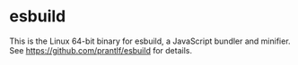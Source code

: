 # esbuild

This is the Linux 64-bit binary for esbuild, a JavaScript bundler and minifier. See https://github.com/prantlf/esbuild for details.
